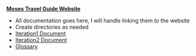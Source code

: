 **[Moses Travel Guide Website](https://potatofishes.github.io/MosesTravelGuide/)**
* All documentation goes here, I will handle linking them to the website
* Create directories as needed
* [Iteration1 Document](https://baylor0-my.sharepoint.com/:w:/g/personal/benjamin_kilpatrick1_baylor_edu/EUcGaozR_glHtUu_5AXeCOQBihw7k1ezsnR1DwTqWSUedg?e=VE9ePJ)
* [Iteration2 Document](https://baylor0my.sharepoint.com/:w:/r/personal/yi_ding1_baylor_edu/Documents/Iteration%202.docxd=w672ff6ef8d5b4b1284b98278cc97271e&csf=1&web=1&e=r5N9us)
* [Glossary](https://baylor0-my.sharepoint.com/:w:/g/personal/benjamin_kilpatrick1_baylor_edu/EflGR9307H1BjfLk7DVUCyQBFHDm1cB_QjMPRDU01izPcA?e=9lfUBT)
